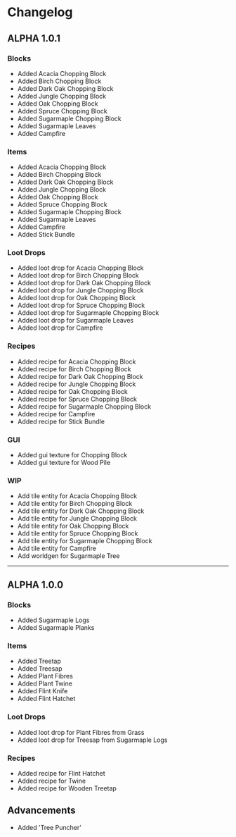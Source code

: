 # Changelog

## ALPHA 1.0.1

### Blocks

- Added Acacia Chopping Block
- Added Birch Chopping Block
- Added Dark Oak Chopping Block
- Added Jungle Chopping Block
- Added Oak Chopping Block
- Added Spruce Chopping Block
- Added Sugarmaple Chopping Block
- Added Sugarmaple Leaves
- Added Campfire

### Items

- Added Acacia Chopping Block
- Added Birch Chopping Block
- Added Dark Oak Chopping Block
- Added Jungle Chopping Block
- Added Oak Chopping Block
- Added Spruce Chopping Block
- Added Sugarmaple Chopping Block
- Added Sugarmaple Leaves
- Added Campfire
- Added Stick Bundle

### Loot Drops

- Added loot drop for Acacia Chopping Block
- Added loot drop for Birch Chopping Block
- Added loot drop for Dark Oak Chopping Block
- Added loot drop for Jungle Chopping Block
- Added loot drop for Oak Chopping Block
- Added loot drop for Spruce Chopping Block
- Added loot drop for Sugarmaple Chopping Block
- Added loot drop for Sugarmaple Leaves
- Added loot drop for Campfire

### Recipes

- Added recipe for Acacia Chopping Block
- Added recipe for Birch Chopping Block
- Added recipe for Dark Oak Chopping Block
- Added recipe for Jungle Chopping Block
- Added recipe for Oak Chopping Block
- Added recipe for Spruce Chopping Block
- Added recipe for Sugarmaple Chopping Block
- Added recipe for Campfire
- Added recipe for Stick Bundle

### GUI

- Added gui texture for Chopping Block
- Added gui texture for Wood Pile

### WIP

- Add tile entity for Acacia Chopping Block
- Add tile entity for Birch Chopping Block
- Add tile entity for Dark Oak Chopping Block
- Add tile entity for Jungle Chopping Block
- Add tile entity for Oak Chopping Block
- Add tile entity for Spruce Chopping Block
- Add tile entity for Sugarmaple Chopping Block
- Add tile entity for Campfire
- Add worldgen for Sugarmaple Tree

---

## ALPHA 1.0.0

### Blocks

- Added Sugarmaple Logs
- Added Sugarmaple Planks

### Items

- Added Treetap
- Added Treesap
- Added Plant Fibres
- Added Plant Twine
- Added Flint Knife
- Added Flint Hatchet

### Loot Drops

- Added loot drop for Plant Fibres from Grass
- Added loot drop for Treesap from Sugarmaple Logs

### Recipes

- Added recipe for Flint Hatchet
- Added recipe for Twine
- Added recipe for Wooden Treetap

## Advancements

- Added 'Tree Puncher'
